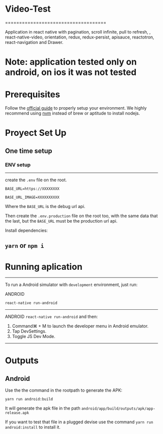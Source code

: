 # Video-Test
====================================

Application in react native with pagination, scroll infinite, pull to refresh, , react-native-video, orientation, redux, redux-persist, apisauce, reactotron, react-navigation and Drawer.

# Note: application tested only on android, on ios it was not tested

# Prerequisites

Follow the [official guide](https://facebook.github.io/react-native/docs/getting-started.html) to properly setup your environment.
We highly recommend using [nvm](https://github.com/creationix/nvm) instead of brew or aptitude to install nodejs.

# Proyect Set Up

## One time setup

### ENV setup
------------
create the `.env` file on the root.
```
BASE_URL=https://XXXXXXXX

BASE_URL_IMAGE=XXXXXXXXXX

```

Where the `BASE_URL` is the debug url api.

Then create the `.env.production` file on the root too, with the same data that the last,
but the `BASE_URL` must be the production url api.

Install dependencies: 

`yarn` or `npm i`
-----------

# Running aplication

--------------------
To run a Android simulator with `development` environment, just run:

ANDROID

`react-native run-android`

--------------------

ANDROID
`react-native run-android` and then:
1. Command⌘ + M to launch the developer menu in Android emulator.
2. Tap DevSettings.
3. Toggle JS Dev Mode.

--------------------

# Outputs

## Android
Use the the command in the rootpath to generate the APK:
```
yarn run android:build
```
It will generate the apk file in the path `android/app/build/outputs/apk/app-release.apk`

If you want to test that file in a plugged devise use the command `yarn run android:install` to install it.
